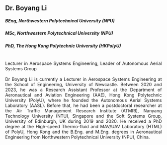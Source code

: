 ## Dr. Boyang Li
##### BEng, Northwestern Polytechnical University (NPU)
##### MSc,  Northwestern Polytechnical University (NPU)
##### PhD, The Hong Kong Polytechnic University (HKPolyU)

<div align="justify">
<br/>Lecturer in Aerospace Systems Engineering, Leader of Autonomous Aerial Systems Group
<br/><br/>
Dr Boyang Li is currently a Lecturer in Aerospace Systems Engineering at the School of Engineering, University of Newcastle. Between 2020 and 2023, he was a Research Assistant Professor at the Department of Aeronautical and Aviation Engineering (AAE), Hong Kong Polytechnic University (PolyU), where he founded the Autonomous Aerial Systems Laboratory (AASL). Before that, he had been a postdoctoral researcher at the Air Traffic Management Research Institute (ATMRI), Nanyang Technology University (NTU), Singapore and the Soft Systems Group, University of Edinburgh, UK during 2019 and 2020. He received a PhD degree at the High-speed Thermo-fluid and MAV/UAV Laboratory (HTML) of PolyU, Hong Kong and the B.Eng. and M.Eng. degrees in Aeronautical Engineering from Northwestern Polytechnical University (NPU), China.
</div>
